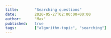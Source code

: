 ```yaml
---
title:       "Searching questions"
date:        2020-05-27T02:00:00+00:00
author:      "Max"
published:   true
tags:        ["algorithm-topic", "searching"]
---
```

